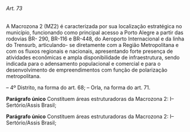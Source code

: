 
###### Art. 73
A Macrozona 2 (MZ2) é caracterizada por sua localização estratégica no município, funcionando como principal acesso a Porto Alegre a partir das rodovias BR- 290, BR-116 e BR-448, do Aeroporto Internacional e da linha do Trensurb, articulando- se diretamente com a Região Metropolitana e com os fluxos regionais e nacionais, apresentando forte presença de atividades econômicas e ampla disponibilidade de infraestrutura, sendo indicada para o adensamento populacional e comercial e para o desenvolvimento de empreendimentos com função de polarização metropolitana.

– 4º Distrito, na forma do art. 68;
– Orla, na forma do art. 71.

**Parágrafo único** Constituem áreas estruturadoras da Macrozona 2: I– Sertório/Assis Brasil;

**Parágrafo único** Constituem áreas estruturadoras da Macrozona 2: I– Sertório/Assis Brasil;
